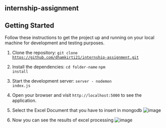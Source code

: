 ## internship-assignment

## Getting Started

Follow these instructions to get the project up and running on your local machine for development and testing purposes.

1. Clone the repository:
<code>git clone https://github.com/dhamkirti21/internship-assignment.git</code>

2. Install the dependencies:
<code>cd folder-name</code>
<code>npm install</code>

3. Start the development server:
<code>server - nodemon index.js</code>

4. Open your browser and visit `http://localhost:5000` to see the application.

5. Select the Excel Document that you have to insert in mongodb
   ![image](https://github.com/dhamkirti21/internship-assignment/assets/78336507/97303db1-e408-4a34-ad55-e50fac4c32e2)

6. Now you can see the results of excel processing
   ![image](https://github.com/dhamkirti21/internship-assignment/assets/78336507/c3aa33df-9e07-4008-9891-34fefde36f1b)

